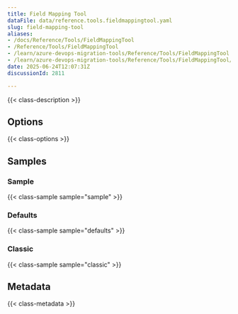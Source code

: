 ```yaml
---
title: Field Mapping Tool
dataFile: data/reference.tools.fieldmappingtool.yaml
slug: field-mapping-tool
aliases:
- /docs/Reference/Tools/FieldMappingTool
- /Reference/Tools/FieldMappingTool
- /learn/azure-devops-migration-tools/Reference/Tools/FieldMappingTool
- /learn/azure-devops-migration-tools/Reference/Tools/FieldMappingTool/index.md
date: 2025-06-24T12:07:31Z
discussionId: 2811

---
```

{{< class-description >}}

## Options

{{< class-options >}}

## Samples

### Sample

{{< class-sample sample="sample" >}}

### Defaults

{{< class-sample sample="defaults" >}}

### Classic

{{< class-sample sample="classic" >}}

## Metadata

{{< class-metadata >}}
